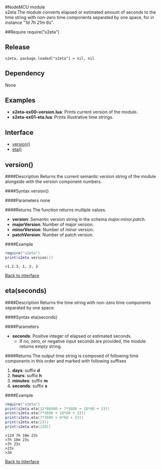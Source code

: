 #NodeMCU module<br>s2eta
The module converts elapsed or estimated amount of seconds to the time string with non-zero time components separated by one space, for in instance "*1d 7h 21m 6s*".


<a id="require"></a>
##Require
	require("s2eta")

<a id="release"></a>
## Release
	s2eta, package.loaded["s2eta"] = nil, nil

<a id="dependency"></a>
## Dependency
None

<a id="examples"></a>
## Examples
- **s2eta-ex00-version.lua**: Prints current version of the module.  
- **s2eta-ex01-eta.lua**: Prints illustrative time strings.  

<a id="interface"></a>
## Interface
- [version()](#version)
- [eta()](#eta)


<a id="version"></a>
## version()
####Description
Returns the current semantic version string of the module alongside with the version component numbers.

####Syntax
	version()

####Parameters
none

####Returns
The function returns multiple values. 
- **version**: Semantic version string in the schema *major.minor.patch*.
- **majorVersion**: Number of major version.
- **minorVersion**: Number of minor version.
- **patchVersion**: Number of patch version.

####Example

```lua
require("s2eta")
print(s2eta.version())
```
	>1.2.3, 1, 2, 3

[Back to interface](#interface)


<a id="eta"></a>
## eta(seconds)
####Description
Returns the time string with non-zero time components separated by one space.

####Syntax
	eta(seconds)

####Parameters
- **seconds**: Positive integer of elapsed or estimated seconds.
	- If no, zero, or negative input seconds are provided, the module returns empty string.

####Returns
The output time string is composed of following time components in this order and marked with following suffixes
1. **days**: suffix **d**
1. **hours**: suffix **h**
1. **minutes**: suffix **m**
1. **seconds**: suffix **s**

####Example

```lua
require("s2eta")
print(s2eta.eta(12*86400 + 7*3600 + 18*60 + 23))
print(s2eta.eta(7*3600 + 18*60 + 23))
print(s2eta.eta(7*3600 + 0*60 + 23))
print(s2eta.eta(23))
print(s2eta.eta(120))
```
	>12d 7h 18m 23s
	>7h 18m 23s
	>7h 23s
	>23s
	>2m

[Back to interface](#interface)
